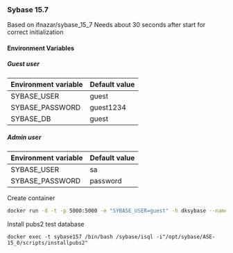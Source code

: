 ### Sybase 15.7
Based on ifnazar/sybase_15_7
Needs about 30 seconds after start for correct initialization

#### Environment Variables

##### Guest user
Environment variable | Default value
--- | --- 
SYBASE_USER | guest 
SYBASE_PASSWORD | guest1234 
SYBASE_DB | guest

##### Admin user
Environment variable | Default value
--- | --- 
SYBASE_USER | sa
SYBASE_PASSWORD | password


Create container
```bash
docker run -d -t -p 5000:5000 -e "SYBASE_USER=guest" -h dksybase --name sybase157 chernov/sybase:latest
```

Install pubs2 test database
```
docker exec -t sybase157 /bin/bash /sybase/isql -i"/opt/sybase/ASE-15_0/scripts/installpubs2"
```
